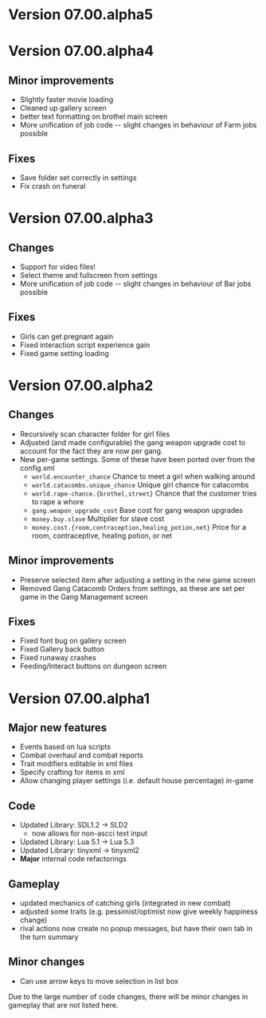 # Version 07.00.alpha5


# Version 07.00.alpha4

## Minor improvements
* Slightly faster movie loading
* Cleaned up gallery screen
* better text formatting on brothel main screen
* More unification of job code -- slight changes in behaviour of Farm jobs possible

## Fixes
* Save folder set correctly in settings
* Fix crash on funeral


# Version 07.00.alpha3
## Changes
* Support for video files!
* Select theme and fullscreen from settings
* More unification of job code -- slight changes in behaviour of Bar jobs possible

## Fixes
* Girls can get pregnant again
* Fixed interaction script experience gain
* Fixed game setting loading


# Version 07.00.alpha2
## Changes
* Recursively scan character folder for girl files
* Adjusted (and made configurable) the gang weapon upgrade cost to account for the fact they
are now per gang.
* New per-game settings. Some of these have been ported over from the config.xml
  * `world.encounter_chance`    Chance to meet a girl when walking around
  * `world.catacombs.unique_chance` Unique girl chance for catacombs
  * `world.rape-chance.{brothel,street}` Chance that the customer tries to rape a whore 
  * `gang.weapon_upgrade_cost`  Base cost for gang weapon upgrades
  * `money.buy.slave` Multiplier for slave cost
  * `money.cost.{room,contraception,healing_potion,net}` Price for a room, contraceptive, healing potion, or net


## Minor improvements
* Preserve selected item after adjusting a setting in the new game screen
* Removed Gang Catacomb Orders from settings, as these are set per game in the Gang Management screen

## Fixes
* Fixed font bug on gallery screen
* Fixed Gallery back button
* Fixed runaway crashes
* Feeding/Interact buttons on dungeon screen


# Version 07.00.alpha1
## Major new features
* Events based on lua scripts
* Combat overhaul and combat reports
* Trait modifiers editable in xml files
* Specify crafting for items in xml
* Allow changing player settings (i.e. default house percentage) in-game

## Code
* Updated Library: SDL1.2 -> SLD2
  - now allows for non-ascci text input
* Updated Library: Lua 5.1 -> Lua 5.3
* Updated Library: tinyxml -> tinyxml2
* **Major** internal code refactorings

## Gameplay
* updated mechanics of catching girls (integrated in new combat)
* adjusted some traits (e.g. pessimist/optimist now give weekly happiness change)
* rival actions now create no popup messages, but have their own tab in the turn summary

## Minor changes
* Can use arrow keys to move selection in list box


Due to the large number of code changes, there will be minor changes in 
gameplay that are not listed here.
